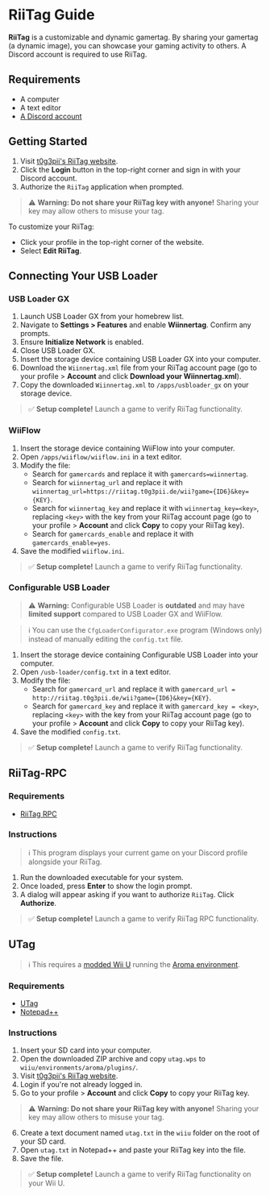 # RiiTag Guide

**RiiTag** is a customizable and dynamic gamertag. By sharing your gamertag (a dynamic image), you can showcase your gaming activity to others. A Discord account is required to use RiiTag.

## Requirements
- A computer
- A text editor
- [A Discord account](https://discord.com/login)

## Getting Started

1. Visit [t0g3pii's RiiTag website](https://riitag.t0g3pii.de/).
2. Click the **Login** button in the top-right corner and sign in with your Discord account.
3. Authorize the `RiiTag` application when prompted.

> ⚠️ **Warning: Do not share your RiiTag key with anyone!** Sharing your key may allow others to misuse your tag.

To customize your RiiTag:
- Click your profile in the top-right corner of the website.
- Select **Edit RiiTag**.

## Connecting Your USB Loader

### USB Loader GX

1. Launch USB Loader GX from your homebrew list.
2. Navigate to **Settings > Features** and enable **Wiinnertag**. Confirm any prompts.
3. Ensure **Initialize Network** is enabled.
4. Close USB Loader GX.
5. Insert the storage device containing USB Loader GX into your computer.
6. Download the `Wiinnertag.xml` file from your RiiTag account page (go to your profile > **Account** and click **Download your Wiinnertag.xml**).
7. Copy the downloaded `Wiinnertag.xml` to `/apps/usbloader_gx` on your storage device.

> ✅ **Setup complete!** Launch a game to verify RiiTag functionality.

### WiiFlow

1. Insert the storage device containing WiiFlow into your computer.
2. Open `/apps/wiiflow/wiiflow.ini` in a text editor.
3. Modify the file:
    - Search for `gamercards` and replace it with `gamercards=wiinnertag`.
    - Search for `wiinnertag_url` and replace it with `wiinnertag_url=https://riitag.t0g3pii.de/wii?game={ID6}&key={KEY}`.
    - Search for `wiinnertag_key` and replace it with `wiinnertag_key=<key>`, replacing `<key>` with the key from your RiiTag account page (go to your profile > **Account** and click **Copy** to copy your RiiTag key).
    - Search for `gamercards_enable` and replace it with `gamercards_enable=yes`.
4. Save the modified `wiiflow.ini`.

> ✅ **Setup complete!** Launch a game to verify RiiTag functionality.

### Configurable USB Loader

> ⚠️ **Warning:** Configurable USB Loader is **outdated** and may have **limited support** compared to USB Loader GX and WiiFlow.

> ℹ️ You can use the `CfgLoaderConfigurator.exe` program (Windows only) instead of manually editing the `config.txt` file.

1. Insert the storage device containing Configurable USB Loader into your computer.
2. Open `/usb-loader/config.txt` in a text editor.
3. Modify the file:
    - Search for `gamercard_url` and replace it with `gamercard_url = http://riitag.t0g3pii.de/wii?game={ID6}&key={KEY}`.
    - Search for `gamercard_key` and replace it with `gamercard_key = <key>`, replacing `<key>` with the key from your RiiTag account page (go to your profile > **Account** and click **Copy** to copy your RiiTag key).
4. Save the modified `config.txt`.

> ✅ **Setup complete!** Launch a game to verify RiiTag functionality.

## RiiTag-RPC

### Requirements
- [RiiTag RPC](https://github.com/t0g3pii/RiiTag-RPC/releases/latest)

### Instructions

> ℹ️ This program displays your current game on your Discord profile alongside your RiiTag.

1. Run the downloaded executable for your system.
2. Once loaded, press **Enter** to show the login prompt.
3. A dialog will appear asking if you want to authorize `RiiTag`. Click **Authorize**.

> ✅ **Setup complete!** Launch a game to verify RiiTag RPC functionality.

## UTag

> ℹ️ This requires a [modded Wii U](https://wiiu.hacks.guide/) running the [Aroma environment](https://wiiu.hacks.guide/aroma/getting-started).

### Requirements
- [UTag](https://github.com/t0g3pii/UTag/releases/latest)
- [Notepad++](https://notepad-plus-plus.org/downloads/)

### Instructions

1. Insert your SD card into your computer.
2. Open the downloaded ZIP archive and copy `utag.wps` to `wiiu/environments/aroma/plugins/`.
3. Visit [t0g3pii's RiiTag website](https://riitag.t0g3pii.de/).
4. Login if you're not already logged in.
5. Go to your profile > **Account** and click **Copy** to copy your RiiTag key.

> ⚠️ **Warning: Do not share your RiiTag key with anyone!** Sharing your key may allow others to misuse your tag.

6. Create a text document named `utag.txt` in the `wiiu` folder on the root of your SD card.
7. Open `utag.txt` in Notepad++ and paste your RiiTag key into the file.
8. Save the file.

> ✅ **Setup complete!** Launch a game to verify RiiTag functionality on your Wii U.
